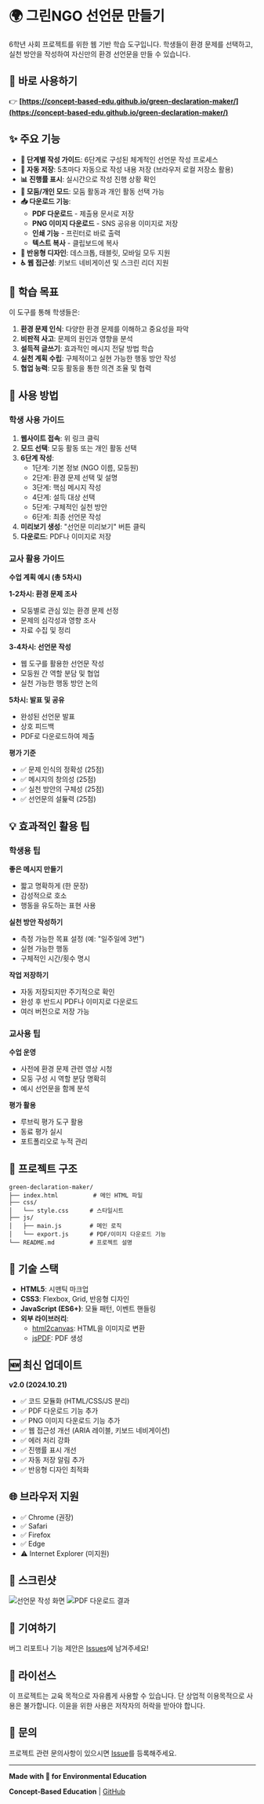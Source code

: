 # 🌍 그린NGO 선언문 만들기

6학년 사회 프로젝트를 위한 웹 기반 학습 도구입니다. 학생들이 환경 문제를 선택하고, 실천 방안을 작성하여 자신만의 환경 선언문을 만들 수 있습니다.

## 🔗 바로 사용하기

👉 **[https://concept-based-edu.github.io/green-declaration-maker/](https://concept-based-edu.github.io/green-declaration-maker/)**

## ✨ 주요 기능

- **📝 단계별 작성 가이드**: 6단계로 구성된 체계적인 선언문 작성 프로세스
- **💾 자동 저장**: 5초마다 자동으로 작성 내용 저장 (브라우저 로컬 저장소 활용)
- **📊 진행률 표시**: 실시간으로 작성 진행 상황 확인
- **👥 모둠/개인 모드**: 모둠 활동과 개인 활동 선택 가능
- **📥 다운로드 기능**: 
  - **PDF 다운로드** - 제출용 문서로 저장
  - **PNG 이미지 다운로드** - SNS 공유용 이미지로 저장
  - **인쇄 기능** - 프린터로 바로 출력
  - **텍스트 복사** - 클립보드에 복사
- **📱 반응형 디자인**: 데스크톱, 태블릿, 모바일 모두 지원
- **♿ 웹 접근성**: 키보드 네비게이션 및 스크린 리더 지원

## 🎯 학습 목표

이 도구를 통해 학생들은:

1. **환경 문제 인식**: 다양한 환경 문제를 이해하고 중요성을 파악
2. **비판적 사고**: 문제의 원인과 영향을 분석
3. **설득적 글쓰기**: 효과적인 메시지 전달 방법 학습
4. **실천 계획 수립**: 구체적이고 실현 가능한 행동 방안 작성
5. **협업 능력**: 모둥 활동을 통한 의견 조율 및 협력

## 📖 사용 방법

### 학생 사용 가이드

1. **웹사이트 접속**: 위 링크 클릭
2. **모드 선택**: 모둥 활동 또는 개인 활동 선택
3. **6단계 작성**:
   - 1단계: 기본 정보 (NGO 이름, 모둥원)
   - 2단계: 환경 문제 선택 및 설명
   - 3단계: 핵심 메시지 작성
   - 4단계: 설득 대상 선택
   - 5단계: 구체적인 실천 방안
   - 6단계: 최종 선언문 작성
4. **미리보기 생성**: "선언문 미리보기" 버튼 클릭
5. **다운로드**: PDF나 이미지로 저장

### 교사 활용 가이드

**수업 계획 예시 (총 5차시)**

**1-2차시: 환경 문제 조사**
- 모둥별로 관심 있는 환경 문제 선정
- 문제의 심각성과 영향 조사
- 자료 수집 및 정리

**3-4차시: 선언문 작성**
- 웹 도구를 활용한 선언문 작성
- 모둥원 간 역할 분담 및 협업
- 실천 가능한 행동 방안 논의

**5차시: 발표 및 공유**
- 완성된 선언문 발표
- 상호 피드백
- PDF로 다운로드하여 제출

**평가 기준**
- ✅ 문제 인식의 정확성 (25점)
- ✅ 메시지의 창의성 (25점)
- ✅ 실천 방안의 구체성 (25점)
- ✅ 선언문의 설듍력 (25점)

## 💡 효과적인 활용 팁

### 학생용 팁

**좋은 메시지 만들기**
- 짧고 명확하게 (한 문장)
- 감성적으로 호소
- 행동을 유도하는 표현 사용

**실천 방안 작성하기**
- 측정 가능한 목표 설정 (예: "일주일에 3번")
- 실현 가능한 행동
- 구체적인 시간/횟수 명시

**작업 저장하기**
- 자동 저장되지만 주기적으로 확인
- 완성 후 반드시 PDF나 이미지로 다운로드
- 여러 버전으로 저장 가능

### 교사용 팁

**수업 운영**
- 사전에 환경 문제 관련 영상 시청
- 모둥 구성 시 역할 분담 명확히
- 예시 선언문을 함께 분석

**평가 활용**
- 루브릭 평가 도구 활용
- 동료 평가 실시
- 포트폴리오로 누적 관리

## 📁 프로젝트 구조

```
green-declaration-maker/
├── index.html          # 메인 HTML 파일
├── css/
│   └── style.css      # 스타일시트
├── js/
│   ├── main.js        # 메인 로직
│   └── export.js      # PDF/이미지 다운로드 기능
└── README.md          # 프로젝트 설명
```

## 🔧 기술 스택

- **HTML5**: 시맨틱 마크업
- **CSS3**: Flexbox, Grid, 반응형 디자인
- **JavaScript (ES6+)**: 모듈 패턴, 이벤트 핸들링
- **외부 라이브러리**:
  - [html2canvas](https://html2canvas.hertzen.com/): HTML을 이미지로 변환
  - [jsPDF](https://github.com/parallax/jsPDF): PDF 생성

## 🆕 최신 업데이트

**v2.0 (2024.10.21)**
- ✅ 코드 모듈화 (HTML/CSS/JS 분리)
- ✅ PDF 다운로드 기능 추가
- ✅ PNG 이미지 다운로드 기능 추가
- ✅ 웹 접근성 개선 (ARIA 레이블, 키보드 네비게이션)
- ✅ 에러 처리 강화
- ✅ 진행률 표시 개선
- ✅ 자동 저장 알림 추가
- ✅ 반응형 디자인 최적화

## 🌐 브라우저 지원

- ✅ Chrome (권장)
- ✅ Safari
- ✅ Firefox
- ✅ Edge
- ⚠️ Internet Explorer (미지원)

## 📸 스크린샷

![선언문 작성 화면](https://via.placeholder.com/800x600?text=Screenshot+Coming+Soon)
![PDF 다운로드 결과](https://via.placeholder.com/800x600?text=Screenshot+Coming+Soon)

## 🤝 기여하기

버그 리포트나 기능 제안은 [Issues](https://github.com/concept-based-edu/green-declaration-maker/issues)에 남겨주세요!

## 📄 라이선스

이 프로젝트는 교육 목적으로 자유롭게 사용할 수 있습니다. 단 상업적 이용목적으로 사용은 불가합니다. 이윤을 위한 사용은 저작자의 허락을 받아야 합니다.

## 📧 문의

프로젝트 관련 문의사항이 있으시면 [Issue](https://github.com/concept-based-edu/green-declaration-maker/issues)를 등록해주세요.

---

**Made with 💚 for Environmental Education**

**Concept-Based Education** | [GitHub](https://github.com/concept-based-edu)
